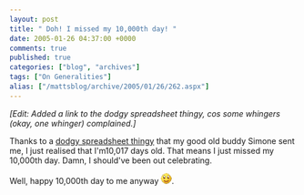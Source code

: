 ```yaml
---
layout: post
title: " Doh! I missed my 10,000th day! "
date: 2005-01-26 04:37:00 +0000
comments: true
published: true
categories: ["blog", "archives"]
tags: ["On Generalities"]
alias: ["/mattsblog/archive/2005/01/26/262.aspx"]
---
```

<!-- more -->

<P><EM>[Edit: Added a link to the dodgy spreadsheet thingy, cos some whingers (okay, one whinger) complained.]</EM></P>
 <P>Thanks to a <A href="http:/mjrichardson.com/blogcontent/Ageing113.xls">dodgy spreadsheet thingy</A> that my good old buddy Simone sent me, I just realised that I'm10,017 days old. That means I just missed&nbsp;my 10,000th day. Damn,&nbsp;I should've been out celebrating.</P>
 <P>Well, happy 10,000th day to me anyway <IMG alt=":)" class="emoticon" src="/images/emotions/emotion-1.gif" border=0>.</P>
